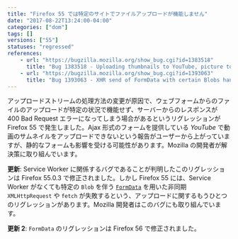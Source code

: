 ```yaml
---
title: "Firefox 55 では特定のサイトでファイルアップロードが機能しません"
date: "2017-08-22T13:24:00-04:00"
categories: ["dom"]
tags: []
versions: ["55"]
statuses: "regressed"
references:
    - url: "https://bugzilla.mozilla.org/show_bug.cgi?id=1383518"
      title: "Bug 1383518 - Uploading thumbnails to YouTube, picture to Tweakers.net not working on Firefox 55+"
    - url: "https://bugzilla.mozilla.org/show_bug.cgi?id=1393063"
      title: "Bug 1393063 - XHR send of FormData with certain Blobs hangs indefinitely (Firefox 55.0.0 - 55.0.2)"
---
```

アップロードストリームの処理方法の変更が原因で、ウェブフォームからのファイルのアップロードが特定の状況で機能せず、サーバーからのレスポンスが 400 Bad Request エラーになってしまう場合があるというリグレッションが Firefox 55 で発生しました。Ajax 形式のフォームを提供している *YouTube* で動画のサムネイルをアップロードできないという報告がユーザーから上がっていますが、静的なフォームも影響を受ける可能性があります。Mozilla の開発者が解決策に取り組んでいます。

**更新**: Service Worker に関係するバグであることが判明したこのリグレッションは Firefox 55.0.3 で修正されました。しかし Firefox 55 には、Service Worker がなくても特定の `Blob` を伴う [`FormData`](https://developer.mozilla.org/ja/docs/Web/API/FormData) を用いた非同期 `XMLHttpRequest` や `fetch` が失敗するという、アップロードに関するもうひとつのリグレッションがあります。Mozilla 開発者はこのバグにも取り組んでいます。

**更新 2**: `FormData` のリグレッションは Firefox 56 で修正されました。
